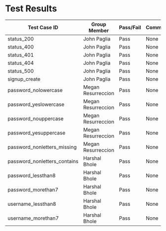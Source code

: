 # Test Results

| Test Case ID | Group Member           | Pass/Fail | Comments|
|--------------|------------------------|-----------|---------|
| status_200   | John Paglia            | Pass      | None    |
| status_400   | John Paglia            | Pass      | None    |
| status_401   | John Paglia            | Pass      | None    |
| status_404   | John Paglia            | Pass      | None    |
| status_500   | John Paglia            | Pass      | None    |
| signup_create| John Paglia            | Pass      | None    |
| password_nolowercase | Megan Resurreccion     | Pass      | None    |
| password_yeslowercase| Megan Resurreccion     | Pass      | None    |
| password_nouppercase | Megan Resurreccion     | Pass      | None    |
| password_yesuppercase| Megan Resurreccion     | Pass      | None    |
| password_nonletters_missing  | Megan Resurreccion     | Pass      | None    |
| password_nonletters_contains | Harshal Bhole          | Pass      | None    |
| password_lessthan8  | Harshal Bhole          | Pass      | None    |
| password_morethan7  | Harshal Bhole          | Pass      | None    |
| username_lessthan8  | Harshal Bhole          | Pass      | None    |
| username_morethan7  | Harshal Bhole          | Pass      | None    |
